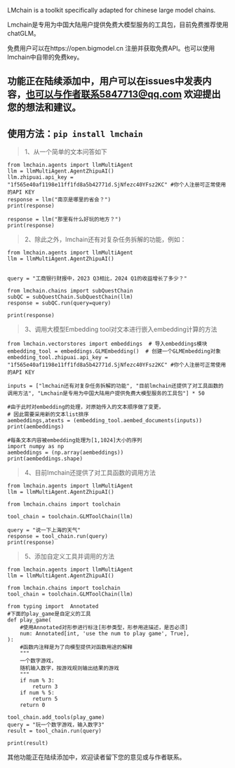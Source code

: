 LMchain is a toolkit specifically adapted for chinese large model chains.

Lmchain是专用为中国大陆用户提供免费大模型服务的工具包，目前免费推荐使用chatGLM。

免费用户可以在https://open.bigmodel.cn
注册并获取免费API。也可以使用lmchain中自带的免费key。

功能正在陆续添加中，用户可以在issues中发表内容，也可以与作者联系5847713@qq.com
欢迎提出您的想法和建议。
-----------------------------------------------------------------------------
使用方法：```pip install lmchain```
-----------------------------------------------------------------------------

>1、从一个简单的文本问答如下
```
from lmchain.agents import llmMultiAgent
llm = llmMultiAgent.AgentZhipuAI()
llm.zhipuai.api_key = "1f565e40af1198e11ff1fd8a5b42771d.SjNfezc40YFsz2KC" #你个人注册可正常使用的API KEY
response = llm("南京是哪里的省会？")
print(response)

response = llm("那里有什么好玩的地方？")
print(response)
```

>2、除此之外，lmchain还有对复杂任务拆解的功能，例如：
```
from lmchain.agents import llmMultiAgent
llm = llmMultiAgent.AgentZhipuAI()


query = "工商银行财报中，2023 Q3相比，2024 Q1的收益增长了多少？"

from lmchain.chains import subQuestChain
subQC = subQuestChain.SubQuestChain(llm)
response = subQC.run(query=query)

print(response)
```
>3、调用大模型Embedding tool对文本进行嵌入embedding计算的方法
```
from lmchain.vectorstores import embeddings  # 导入embeddings模块
embedding_tool = embeddings.GLMEmbedding()  # 创建一个GLMEmbedding对象
embedding_tool.zhipuai.api_key = "1f565e40af1198e11ff1fd8a5b42771d.SjNfezc40YFsz2KC" #你个人注册可正常使用的API KEY

inputs = ["lmchain还有对复杂任务拆解的功能", "目前lmchain还提供了对工具函数的调用方法", "Lmchain是专用为中国大陆用户提供免费大模型服务的工具包"] * 50

#由于此时对embedding的处理，对原始传入的文本顺序做了变更，
# 因此需要采用新的文本list排序
aembeddings,atexts = (embedding_tool.aembed_documents(inputs))
print(aembeddings)

#每条文本内容被embedding处理为[1,1024]大小的序列
import numpy as np
aembeddings = (np.array(aembeddings))
print(aembeddings.shape)
```
>4、目前lmchain还提供了对工具函数的调用方法
```
from lmchain.agents import llmMultiAgent
llm = llmMultiAgent.AgentZhipuAI()

from lmchain.chains import toolchain

tool_chain = toolchain.GLMToolChain(llm)

query = "说一下上海的天气"
response = tool_chain.run(query)
print(response)
```

>5、添加自定义工具并调用的方法
```
from lmchain.agents import llmMultiAgent
llm = llmMultiAgent.AgentZhipuAI()

from lmchain.chains import toolchain
tool_chain = toolchain.GLMToolChain(llm)

from typing import  Annotated
#下面的play_game是自定义的工具
def play_game(
    #使用Annotated对形参进行标注[形参类型，形参用途描述，是否必须]
    num: Annotated[int, 'use the num to play game', True],
):
    #函数内注释是为了向模型提供对函数用途的解释
    """
    一个数字游戏，
    随机输入数字，按游戏规则输出结果的游戏
    """
    if num % 3:
        return 3
    if num % 5:
        return 5
    return 0

tool_chain.add_tools(play_game)
query = "玩一个数字游戏，输入数字3"
result = tool_chain.run(query)

print(result)

```
其他功能正在陆续添加中，欢迎读者留下您的意见或与作者联系。





